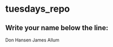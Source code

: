 # tuesdays_repo

Write your name below the line:
--------------------------------------------------------

Don Hansen
James Allum